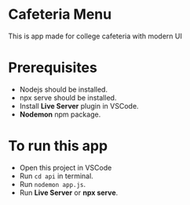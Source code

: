 # Cafeteria Menu

This is app made for college cafeteria with modern UI

# Prerequisites

* Nodejs should be installed.
* npx serve should be installed.
* Install **Live Server** plugin in VSCode.
* **Nodemon** npm package.

# To run this app

* Open this project in VSCode
* Run `cd api` in terminal.
* Run `nodemon app.js`.
* Run **Live Server** or **npx serve**.